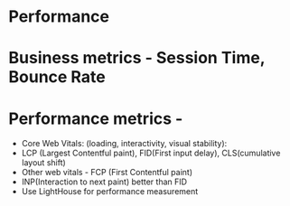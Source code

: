 # Performance

# Business metrics - Session Time, Bounce Rate

# Performance metrics -

- Core Web Vitals: (loading, interactivity, visual stability):
- LCP (Largest Contentful paint), FID(First input delay), CLS(cumulative layout shift)
- Other web vitals - FCP (First Contentful paint)
- INP(Interaction to next paint) better than FID
- Use LightHouse for performance measurement
